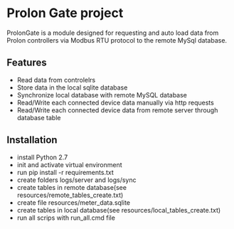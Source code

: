 # Prolon Gate project

ProlonGate is a module designed for requesting and auto load data from Prolon controllers via Modbus RTU protocol to the remote MySql database.

## Features

- Read data from controlelrs
- Store data in the local sqlite database
- Synchronize local database with remote MySQL database
- Read/Write each connected device data manually via http requests
- Read/Write each connected device data from remote server through database table

## Installation
 - install Python 2.7
 - init and activate virtual environment
 - run pip install -r requirements.txt
 - create folders logs/server and logs/sync
 - create tables in remote database(see resources/remote_tables_create.txt)
 - create file resources/meter_data.sqlite
 - create tables in local database(see resources/local_tables_create.txt)
 - run all scrips with run_all.cmd file
